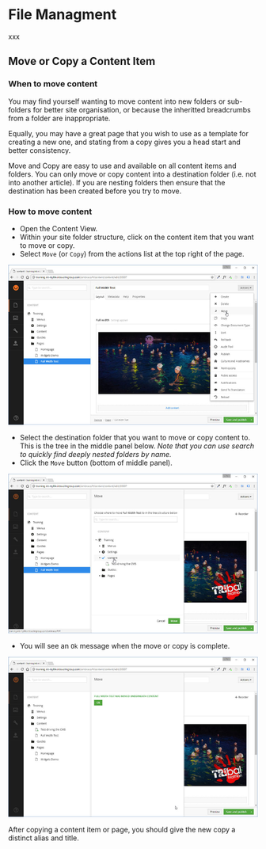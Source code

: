 # File Managment

xxx

## Move or Copy a Content Item

### When to move content

You may find yourself wanting to move content into new folders or sub-folders for better site organisation, or because the inheritted breadcrumbs from a folder are inappropriate.

Equally, you may have a great page that you wish to use as a template for creating a new one, and stating from a copy gives you a head start and better consistency.

Move and Copy are easy to use and available on all content items and folders.  You can only move or copy content into a destination folder (i.e. not into another article).  If you are nesting folders then ensure that the destination has been created before you try to move.

### How to move content

* Open the Content View.
* Within your site folder structure, click on the content item that you want to move or copy.
* Select `Move` (or `Copy`) from the actions list at the top right of the page.

![Click on the content item to show Actions list](move-copy-01.jpg)

* Select the destination folder that you want to move or copy content to.  This is the tree in the middle panel below.  *Note that you can use search to quickly find deeply nested folders by name.*
* Click the `Move` button (bottom of middle panel).

![Click the move button](move-copy-02.jpg)

* You will see an `Ok` message when the move or copy is complete.

![Move complete](move-copy-03.jpg)

After copying a content item or page, you should give the new copy a distinct alias and title.